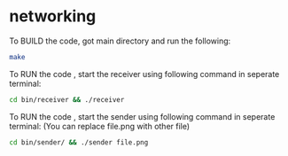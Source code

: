 # networking

To BUILD the code, got main directory and run the following:
```bash
make
```

To RUN the code , start the receiver using following command in seperate terminal:
```bash
cd bin/receiver && ./receiver
```

To RUN the code , start the sender using following command in seperate terminal:
(You can replace file.png with other file)
```bash
cd bin/sender/ && ./sender file.png
```